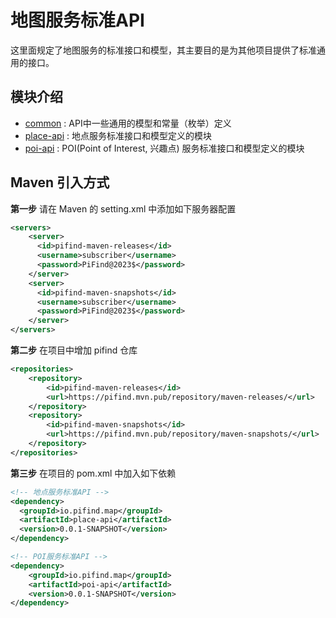 # 地图服务标准API

这里面规定了地图服务的标准接口和模型，其主要目的是为其他项目提供了标准通用的接口。

## 模块介绍

* [common](common/README.md) : API中一些通用的模型和常量（枚举）定义
* [place-api](place-api/README.md) : 地点服务标准接口和模型定义的模块
* [poi-api](poi-api/README.md) : POI(Point of Interest, 兴趣点) 服务标准接口和模型定义的模块

## Maven 引入方式

**第一步** 请在 Maven 的 setting.xml 中添加如下服务器配置

```xml
<servers>
    <server>
      <id>pifind-maven-releases</id>
      <username>subscriber</username>
      <password>PiFind@2023$</password>
    </server>
    <server>
      <id>pifind-maven-snapshots</id>
      <username>subscriber</username>
      <password>PiFind@2023$</password>
    </server>
</servers>
```

**第二步** 在项目中增加 pifind 仓库

```xml
<repositories>
    <repository>
        <id>pifind-maven-releases</id>
        <url>https://pifind.mvn.pub/repository/maven-releases/</url>
    </repository>
    <repository>
        <id>pifind-maven-snapshots</id>
        <url>https://pifind.mvn.pub/repository/maven-snapshots/</url>
    </repository>
</repositories>
```

**第三步** 在项目的 pom.xml 中加入如下依赖

```xml
<!-- 地点服务标准API -->
<dependency>
  <groupId>io.pifind.map</groupId>
  <artifactId>place-api</artifactId>
  <version>0.0.1-SNAPSHOT</version>
</dependency>

<!-- POI服务标准API -->
<dependency>
    <groupId>io.pifind.map</groupId>
    <artifactId>poi-api</artifactId>
    <version>0.0.1-SNAPSHOT</version>
</dependency>

```